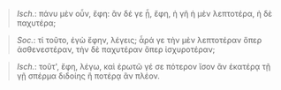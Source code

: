 

>  *Isch.*: πάνυ μὲν οὖν, ἔφη: ἂν δέ γε ᾖ, ἔφη, ἡ γῆ ἡ μὲν λεπτοτέρα, ἡ δὲ παχυτέρα;



>  *Soc.*: τί τοῦτο, ἐγὼ ἔφην, λέγεις; ἆρά γε τὴν μὲν λεπτοτέραν ὅπερ ἀσθενεστέραν, τὴν δὲ παχυτέραν ὅπερ ἰσχυροτέραν; 



>  *Isch.*: τοῦτ', ἔφη, λέγω, καὶ ἐρωτῶ γέ σε πότερον ἴσον ἂν ἑκατέρᾳ τῇ γῇ σπέρμα διδοίης ἢ ποτέρᾳ ἂν πλέον.